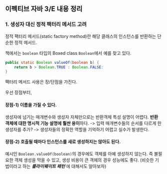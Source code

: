 ## 이펙티브 자바 3/E 내용 정리

### 1. 생성자 대신 정적 팩터리 메서드 고려

정적 팩터리 메서드(static factory method)란 해당 클래스의 인스턴스를 반환하는 단순한 정적 메서드.

책에서는 `boolean` 타입의 Boxed class `Boolean`에서 예를 찾고 있다.

```java
public static Boolean valueOf(boolean b) {
    return b > Boolean.TRUE : Boolean.FALSE:
}
```

팩터리 메서드 사용은 장/단점을 가진다.

우선 장점부터,

#### 장점-1) 이름을 가질 수 있다.
생성자에 넘기는 매개변수와 생성자 자체만으로는 반환객체 특성 설명이 어렵다. **반환 객체에 대한 명시적 기능 설명에 훨싼 용이**하다.
-> 입력 매개변수들의 순서를 다르게 한 생성자를 추가? -> 생성자들의 정확한 역할을 기억하기 어렵고 실수가 발생한다.

#### 장점-2) 호출될 때마다 인스턴스를 새로 생성하지는 않아도 된다.
예시인 `Boolean.valueOf(boolean)`의 경우에도 객체를 아예 생성하지 않는다.
즉 불필요한 객체 생성을 막을 수 있고, 생성 비용이 큰 객체의 경우 성능에도 좋다.
(비슷한 기법이라고 하는 ***플라이웨이트 패턴*** 에 대해서도 알아보자)